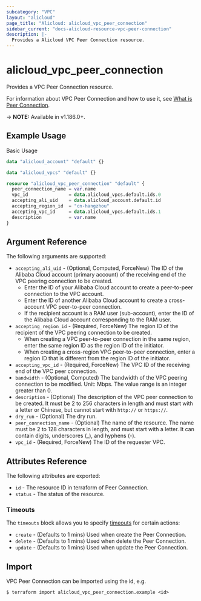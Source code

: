 ```yaml
---
subcategory: "VPC"
layout: "alicloud"
page_title: "Alicloud: alicloud_vpc_peer_connection"
sidebar_current: "docs-alicloud-resource-vpc-peer-connection"
description: |-
  Provides a Alicloud VPC Peer Connection resource.
---
```


# alicloud\_vpc\_peer\_connection

Provides a VPC Peer Connection resource.

For information about VPC Peer Connection and how to use it, see [What is Peer Connection](https://www.alibabacloud.com/help/en/virtual-private-cloud/latest/createvpcpeer).

-> **NOTE:** Available in v1.186.0+.

## Example Usage

Basic Usage

```terraform
data "alicloud_account" "default" {}

data "alicloud_vpcs" "default" {}

resource "alicloud_vpc_peer_connection" "default" {
  peer_connection_name = var.name
  vpc_id               = data.alicloud_vpcs.default.ids.0
  accepting_ali_uid    = data.alicloud_account.default.id
  accepting_region_id  = "cn-hangzhou"
  accepting_vpc_id     = data.alicloud_vpcs.default.ids.1
  description          = var.name
}
```

## Argument Reference

The following arguments are supported:

* `accepting_ali_uid` - (Optional, Computed, ForceNew) The ID of the Alibaba Cloud account (primary account) of the receiving end of the VPC peering connection to be created.
  - Enter the ID of your Alibaba Cloud account to create a peer-to-peer connection to the VPC account.
  - Enter the ID of another Alibaba Cloud account to create a cross-account VPC peer-to-peer connection.
  - If the recipient account is a RAM user (sub-account), enter the ID of the Alibaba Cloud account corresponding to the RAM user.
* `accepting_region_id` - (Required, ForceNew) The region ID of the recipient of the VPC peering connection to be created.
  - When creating a VPC peer-to-peer connection in the same region, enter the same region ID as the region ID of the initiator.
  - When creating a cross-region VPC peer-to-peer connection, enter a region ID that is different from the region ID of the initiator.
* `accepting_vpc_id` - (Required, ForceNew) The VPC ID of the receiving end of the VPC peer connection.
* `bandwidth` - (Optional, Computed) The bandwidth of the VPC peering connection to be modified. Unit: Mbps. The value range is an integer greater than 0.
* `description` - (Optional) The description of the VPC peer connection to be created. It must be 2 to 256 characters in length and must start with a letter or Chinese, but cannot start with `http://` or `https://`.
* `dry_run` - (Optional) The dry run.
* `peer_connection_name` - (Optional) The name of the resource. The name must be 2 to 128 characters in length, and must start with a letter. It can contain digits, underscores (_), and hyphens (-).
* `vpc_id` - (Required, ForceNew) The ID of the requester VPC.

## Attributes Reference

The following attributes are exported:

* `id` - The resource ID in terraform of Peer Connection.
* `status` - The status of the resource.

### Timeouts

The `timeouts` block allows you to specify [timeouts](https://www.terraform.io/docs/configuration-0-11/resources.html#timeouts) for certain actions:

* `create` - (Defaults to 1 mins) Used when create the Peer Connection.
* `delete` - (Defaults to 1 mins) Used when delete the Peer Connection.
* `update` - (Defaults to 1 mins) Used when update the Peer Connection.

## Import

VPC Peer Connection can be imported using the id, e.g.

```shell
$ terraform import alicloud_vpc_peer_connection.example <id>
```